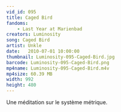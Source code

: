 ```yaml
---
vid_id: 095
title: Caged Bird
fandoms:
    - Last Year at Marienbad
creators: Luminosity
song: Caged Bird
artist: Unkle
date:   2010-07-01 10:00:00
thumbnail: Luminosity-095-Caged-Bird.jpg
barcode: Luminosity-095-Caged-Bird.png
mp4name: Luminosity-095-Caged-Bird.m4v
mp4size: 60.39 MB
width: 992
height: 480
---
```


Une méditation sur le système métrique.
  